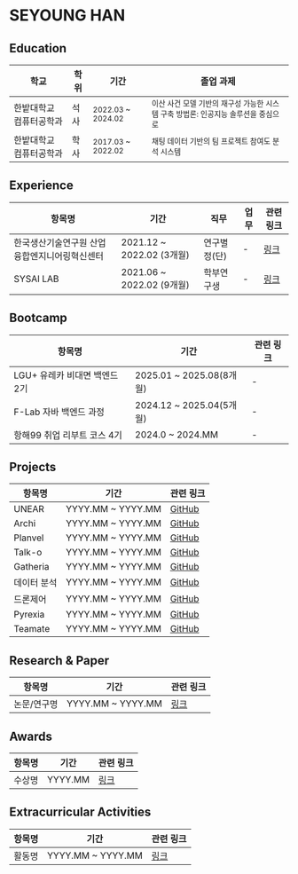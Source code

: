 # SEYOUNG HAN


## Education
| 학교 | 학위 | 기간 | 졸업 과제 |
|------|------|------|-----------|
| 한밭대학교 컴퓨터공학과 | 석사 | <sub>2022.03 ~ 2024.02</sub> | <sub>이산 사건 모델 기반의 재구성 가능한 시스템 구축 방법론: 인공지능 솔루션을 중심으로</sub> |
| 한밭대학교 컴퓨터공학과 | 학사 |<sub>2017.03 ~ 2022.02</sub> | <sub>채팅 데이터 기반의 팀 프로젝트 참여도 분석 시스템</sub> |


## Experience
| 항목명 | 기간 | 직무 | 업무 | 관련 링크 |
|--------|------|------|------|-----------|
| 한국생산기술연구원 산업융합엔지니어링혁신센터 | 2021.12 ~ 2022.02 (3개월) | 연구별정(단) | - | [링크](https://) |
| SYSAI LAB | 2021.06 ~ 2022.02 (9개월) | 학부연구생 | - | [링크](https://) |


## Bootcamp
| 항목명 | 기간 | 관련 링크 |
|--------|------|-----------|
| LGU+ 유레카 비대면 백엔드 2기 | 2025.01 ~ 2025.08(8개월) | - |
| F-Lab 자바 백엔드 과정 | 2024.12 ~ 2025.04(5개월) | - |
| 항해99 취업 리부트 코스 4기 | 2024.0 ~ 2024.MM | - |

## Projects
| 항목명 | 기간 | 관련 링크 |
|--------|------|-----------|
| UNEAR | YYYY.MM ~ YYYY.MM | [GitHub](https://) |
| Archi | YYYY.MM ~ YYYY.MM | [GitHub](https://) |
| Planvel | YYYY.MM ~ YYYY.MM | [GitHub](https://) |
| Talk-o | YYYY.MM ~ YYYY.MM | [GitHub](https://) |
| Gatheria | YYYY.MM ~ YYYY.MM | [GitHub](https://) |
| 데이터 분석 | YYYY.MM ~ YYYY.MM | [GitHub](https://) |
| 드론제어 | YYYY.MM ~ YYYY.MM | [GitHub](https://) |
| Pyrexia | YYYY.MM ~ YYYY.MM | [GitHub](https://) |
| Teamate | YYYY.MM ~ YYYY.MM | [GitHub](https://) |

## Research & Paper
| 항목명 | 기간 | 관련 링크 |
|--------|------|-----------|
| 논문/연구명 | YYYY.MM ~ YYYY.MM | [링크](https://) |

## Awards
| 항목명 | 기간 | 관련 링크 |
|--------|------|-----------|
| 수상명 | YYYY.MM | [링크](https://) |

## Extracurricular Activities
| 항목명 | 기간 | 관련 링크 |
|--------|------|-----------|
| 활동명 | YYYY.MM ~ YYYY.MM | [링크](https://) |
